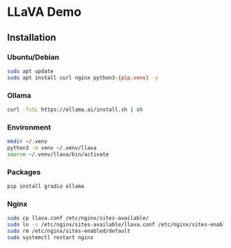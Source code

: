 # LLaVA Demo

## Installation

### Ubuntu/Debian

```bash
sudo apt update
sudo apt install curl nginx python3-{pip,venv} -y
```

### Ollama

```bash
curl -fsSL https://ollama.ai/install.sh | sh
```

### Environment

```bash
mkdir ~/.venv
python3 -m venv ~/.venv/llava
source ~/.venv/llava/bin/activate
```

### Packages

```bash
pip install gradio ollama
```

### Nginx

```bash
sudo cp llava.conf /etc/nginx/sites-available/
sudo ln -s /etc/nginx/sites-available/llava.conf /etc/nginx/sites-enabled/
sudo rm /etc/nginx/sites-enabled/default
sudo systemctl restart nginx
```
